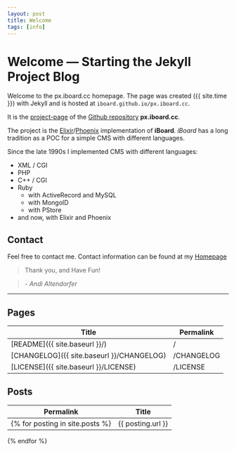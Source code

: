 ```yaml
---
layout: post
title: Welcome
tags: [info]
---
```


# Welcome — Starting the Jekyll Project Blog

Welcome to the px.iboard.cc homepage. The page was created ({{ site.time }}) 
with Jekyll and is hosted at `iboard.github.io/px.iboard.cc`.

It is the [project-page][] of the [Github repository][] **px.iboard.cc**.

The project is the [Elixir][]/[Phoenix][] implementation of **iBoard**.
*iBoard* has a long tradition as a POC for a simple CMS with different
languages.

Since the late 1990s I implemented CMS with different languages:

 - XML / CGI
 - PHP
 - C++ / CGI
 - Ruby
   - with ActiveRecord and MySQL
   - with MongoID
   - with PStore
 - and now, with Elixir and Phoenix

## Contact

Feel free to contact me. Contact information can be found at my [Homepage][]

> Thank you, and Have Fun!

> \- *Andi Altendorfer*

----

## Pages

| Title | Permalink |
|---------|-----------|
| [README]({{ site.baseurl }}/)| / |
| [CHANGELOG]({{ site.baseurl }}/CHANGELOG)| /CHANGELOG |
| [LICENSE]({{ site.baseurl }}/LICENSE)| /LICENSE |

## Posts

|**Permalink**|**Title**|
|---------|-------------|
{% for posting in site.posts %}| {{ posting.url }} | <b>[{{ posting.title }}]({{ site.url }}{{ site.baseurl }}/{{ posting.url }})</b> | 
{% endfor %}



[project-page]: http://iboard.github.io/px.iboard.cc/ 
[Github repository]: http://github.com/iboard/px.iboard.cc/ 
[Elixir]: http://elixir_lang.org/
[Phoenix]: http://www.phoenixframework.org/
[Homepage]: http://altendorfer.at
